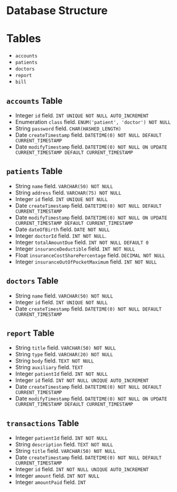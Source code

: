 # Database Structure

# Tables
- `accounts`
- `patients`
- `doctors`
- `report`
- `bill`

## `accounts` Table
- Integer `id` field. `INT UNIQUE NOT NULL AUTO_INCREMENT`
- Enumeration `class` field. `ENUM('patient', 'doctor') NOT NULL`
- String `password` field. `CHAR(HASHED_LENGTH)`
- Date `createTimestamp` field. `DATETIME(0) NOT NULL DEFAULT CURRENT_TIMESTAMP`
- Date `modifyTimestamp` field. `DATETIME(0) NOT NULL ON UPDATE CURRENT_TIMESTAMP DEFAULT CURRENT_TIMESTAMP`

## `patients` Table
- String `name` field. `VARCHAR(50) NOT NULL`
- String `address` field. `VARCHAR(75) NOT NULL`
- Integer `id` field. `INT UNIQUE NOT NULL`
- Date `createTimestamp` field. `DATETIME(0) NOT NULL DEFAULT CURRENT_TIMESTAMP`
- Date `modifyTimestamp` field. `DATETIME(0) NOT NULL ON UPDATE CURRENT_TIMESTAMP DEFAULT CURRENT_TIMESTAMP`
- Date `dateOfBirth` field. `DATE NOT NULL`
- Integer `doctorId` field. `INT NOT NULL`.
- Integer `totalAmountDue` field. `INT NOT NULL DEFAULT 0`
- Integer `insuranceDeductible` field. `INT NOT NULL`
- Float `insuranceCostSharePercentage` field. `DECIMAL NOT NULL`
- Integer `insuranceOutOfPocketMaximum` field. `INT NOT NULL`

## `doctors` Table
- String `name` field. `VARCHAR(50) NOT NULL`
- Integer `id` field. `INT UNIQUE NOT NULL`
- Date `createTimestamp` field. `DATETIME(0) NOT NULL DEFAULT CURRENT_TIMESTAMP`

## `report` Table
- String `title` field. `VARCHAR(50) NOT NULL`
- String `type` field. `VARCHAR(20) NOT NULL`
- String `body` field. `TEXT NOT NULL`
- String `auxiliary` field. `TEXT`
- Integer `patientId` field. `INT NOT NULL`
- Integer `id` field. `INT NOT NULL UNIQUE AUTO_INCREMENT`
- Date `createTimestamp` field. `DATETIME(0) NOT NULL DEFAULT CURRENT_TIMESTAMP`
- Date `modifyTimestamp` field. `DATETIME(0) NOT NULL ON UPDATE CURRENT_TIMESTAMP DEFAULT CURRENT_TIMESTAMP`

## `transactions` Table
- Integer `patientId` field. `INT NOT NULL`
- String `description` field. `TEXT NOT NULL`
- String `title` field. `VARCHAR(50) NOT NULL`
- Date `createTimestamp` field. `DATETIME(0) NOT NULL DEFAULT CURRENT_TIMESTAMP`
- Integer `id` field. `INT NOT NULL UNIQUE AUTO_INCREMENT`
- Integer `amount` field. `INT NOT NULL`
- Integer `amountPaid` field. `INT`
